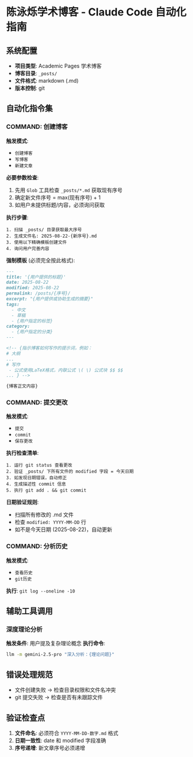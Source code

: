 # 陈泳烁学术博客 - Claude Code 自动化指南

## 系统配置
- **项目类型**: Academic Pages 学术博客
- **博客目录**: `_posts/`
- **文件格式**: markdown (.md)
- **版本控制**: git

## 自动化指令集

### COMMAND: 创建博客
**触发模式**: 
- `创建博客`
- `写博客`
- `新建文章`

**必要参数检查**:
1. 先用 `Glob` 工具检查 `_posts/*.md` 获取现有序号
2. 确定新文件序号 = max(现有序号) + 1
3. 如用户未提供标题/内容，必须询问获取

**执行步骤**:
```
1. 扫描 _posts/ 目录获取最大序号
2. 生成文件名: 2025-08-22-{新序号}.md
3. 使用以下精确模板创建文件
4. 询问用户完善内容
```

**强制模板** (必须完全按此格式):
```markdown
---
title: '{用户提供的标题}'
date: 2025-08-22
modified: 2025-08-22
permalink: /posts/{序号}/
excerpt: "{用户提供或协助生成的摘要}"
tags:
  - 中文
  - 草稿
  - {用户指定的标签}
category:
  - {用户指定的分类}
---

<!-- {指示博客如何写作的提示词，例如：
# 大纲 
...
# 写作
 - 公式使用LaTeX格式，内联公式 \( \) 公式块 $$ $$
... } -->

{博客正文内容}
```

### COMMAND: 提交更改
**触发模式**:
- `提交`
- `commit`
- `保存更改`

**执行检查清单**:
```
1. 运行 git status 查看更改
2. 验证 _posts/ 下所有文件的 modified 字段 = 今天日期
3. 如发现日期错误，自动修正
4. 生成描述性 commit 信息
5. 执行 git add . && git commit
```

**日期验证规则**:
- 扫描所有修改的 .md 文件
- 检查 `modified: YYYY-MM-DD` 行
- 如不是今天日期 (2025-08-22)，自动更新

### COMMAND: 分析历史
**触发模式**:
- `查看历史`
- `git历史`

**执行**: `git log --oneline -10`

## 辅助工具调用

### 深度理论分析
**触发条件**: 用户提及复杂理论概念
**执行命令**:
```bash
llm -m gemini-2.5-pro "深入分析：{理论问题}"
```

## 错误处理规范
- 文件创建失败 → 检查目录权限和文件名冲突
- git 提交失败 → 检查是否有未跟踪文件

## 验证检查点
1. **文件命名**: 必须符合 `YYYY-MM-DD-数字.md` 格式
2. **日期一致性**: date 和 modified 字段准确
3. **序号递增**: 新文章序号必须递增
